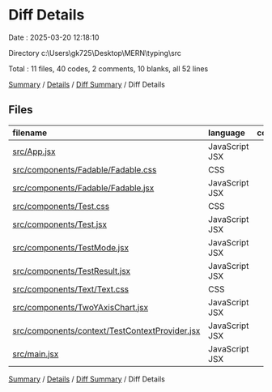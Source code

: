 # Diff Details

Date : 2025-03-20 12:18:10

Directory c:\\Users\\gk725\\Desktop\\MERN\\typing\\src

Total : 11 files,  40 codes, 2 comments, 10 blanks, all 52 lines

[Summary](results.md) / [Details](details.md) / [Diff Summary](diff.md) / Diff Details

## Files
| filename | language | code | comment | blank | total |
| :--- | :--- | ---: | ---: | ---: | ---: |
| [src/App.jsx](/src/App.jsx) | JavaScript JSX | 2 | -1 | 0 | 1 |
| [src/components/Fadable/Fadable.css](/src/components/Fadable/Fadable.css) | CSS | 7 | 0 | 1 | 8 |
| [src/components/Fadable/Fadable.jsx](/src/components/Fadable/Fadable.jsx) | JavaScript JSX | 13 | 0 | 2 | 15 |
| [src/components/Test.css](/src/components/Test.css) | CSS | 4 | 0 | 0 | 4 |
| [src/components/Test.jsx](/src/components/Test.jsx) | JavaScript JSX | -2 | 0 | 1 | -1 |
| [src/components/TestMode.jsx](/src/components/TestMode.jsx) | JavaScript JSX | 0 | 0 | 1 | 1 |
| [src/components/TestResult.jsx](/src/components/TestResult.jsx) | JavaScript JSX | -2 | 2 | 3 | 3 |
| [src/components/Text/Text.css](/src/components/Text/Text.css) | CSS | -3 | 0 | 1 | -2 |
| [src/components/TwoYAxisChart.jsx](/src/components/TwoYAxisChart.jsx) | JavaScript JSX | 10 | 1 | 1 | 12 |
| [src/components/context/TestContextProvider.jsx](/src/components/context/TestContextProvider.jsx) | JavaScript JSX | 6 | 0 | 1 | 7 |
| [src/main.jsx](/src/main.jsx) | JavaScript JSX | 5 | 0 | -1 | 4 |

[Summary](results.md) / [Details](details.md) / [Diff Summary](diff.md) / Diff Details